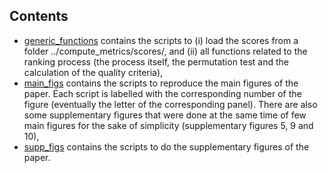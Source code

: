## Contents
- [generic_functions](generic_functions/) contains the scripts to (i) load the scores from a folder ../compute_metrics/scores/, and (ii) all functions related to the ranking process (the process itself, the permutation test and the calculation of the quality criteria),
- [main_figs](main_figs/) contains the scripts to reproduce the main figures of the paper. Each script is labelled with the corresponding number of the figure (eventually the letter of the corresponding panel). There are also some supplementary figures that were done at the same time of few main figures for the sake of simplicity (supplementary figures 5, 9 and 10),
- [supp_figs](supp_figs/) contains the scripts to do the supplementary figures of the paper.
